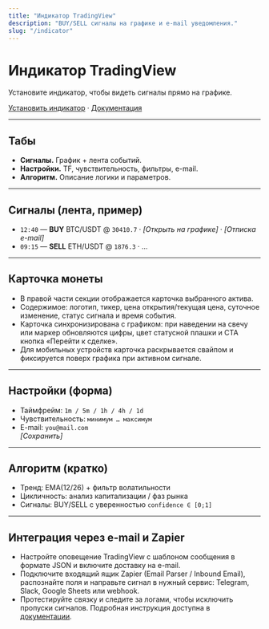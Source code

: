 ```yaml
---
title: "Индикатор TradingView"
description: "BUY/SELL сигналы на графике и e-mail уведомления."
slug: "/indicator"
---
```


# Индикатор TradingView
Установите индикатор, чтобы видеть сигналы прямо на графике.

[Установить индикатор](/docs#indicator) · [Документация](/docs)

---

## Табы
- **Сигналы.** График + лента событий.  
- **Настройки.** TF, чувствительность, фильтры, e-mail.  
- **Алгоритм.** Описание логики и параметров.

---

## Сигналы (лента, пример)
- `12:40` — **BUY** BTC/USDT @ `30410.7` · _[Открыть на графике]_ · _[Отписка e-mail]_
- `09:15` — **SELL** ETH/USDT @ `1876.3` · …

---

## Карточка монеты
- В правой части секции отображается карточка выбранного актива.
- Содержимое: логотип, тикер, цена открытия/текущая цена, суточное изменение, статус сигнала и время события.
- Карточка синхронизирована с графиком: при наведении на свечу или маркер обновляются цифры, цвет статусной плашки и CTA кнопка «Перейти к сделке».
- Для мобильных устройств карточка раскрывается свайпом и фиксируется поверх графика при активном сигнале.

---

## Настройки (форма)
- Таймфрейм: `1m / 5m / 1h / 4h / 1d`
- Чувствительность: `минимум … максимум`  
- E-mail: `you@mail.com`  
_[Сохранить]_

---

## Алгоритм (кратко)
- Тренд: EMA(12/26) + фильтр волатильности  
- Цикличность: анализ капитализации / фаз рынка  
- Сигналы: BUY/SELL с уверенностью `confidence ∈ [0;1]`

---

## Интеграция через e-mail и Zapier
- Настройте оповещение TradingView с шаблоном сообщения в формате JSON и включите доставку на e-mail.
- Подключите входящий ящик Zapier (Email Parser / Inbound Email), распознайте поля и направьте сигнал в нужный сервис: Telegram, Slack, Google Sheets или webhook.
- Протестируйте связку и следите за логами, чтобы исключить пропуски сигналов. Подробная инструкция доступна в [документации](/docs#email).
